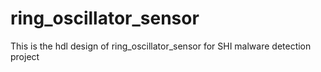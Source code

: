 # ring_oscillator_sensor
This is the hdl design of ring_oscillator_sensor for SHI malware detection project
